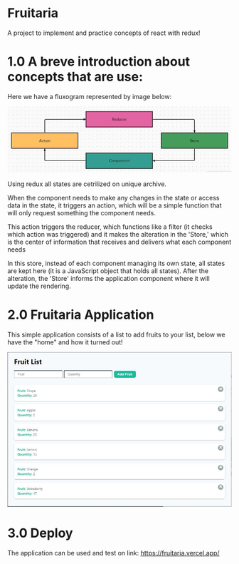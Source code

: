# Fruitaria
A project to implement and practice concepts of react with redux!

# 1.0 A breve introduction about concepts that are use:
Here we have a fluxogram represented by image below: 

![Redux fluxgram](frutaria/Images/Redux.JPG)

Using redux all states are cetrilized on unique archive. 

 When the component needs to make any changes in the state or access data in the state, it triggers an action, which will be a simple function that will only request something the component needs.

 This action triggers the reducer, which functions like a filter (it checks which action was triggered) and it makes the alteration in the 'Store,' which is the center of information that receives and delivers what each component needs

  In this store, instead of each component managing its own state, all states are kept here (it is a JavaScript object that holds all states). After the alteration, the 'Store' informs the application component where it will update the rendering.

# 2.0 Fruitaria Application 
This simple application consists of a list to add fruits to your list, below we have the "home" and how it turned out!

![Redux Application](frutaria/Images/application.JPG)

# 3.0 Deploy
The application can be used and test on link: 
https://fruitaria.vercel.app/
